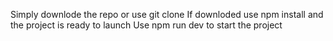 Simply downlode the repo or use git clone 
If downloded use npm install and the project is ready to launch 
Use npm run dev to start the project 
